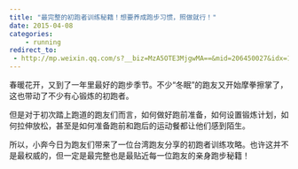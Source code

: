 ```yaml
---
title: "最完整的初跑者训练秘籍！想要养成跑步习惯，照做就行！"
date: 2015-04-08
categories:
    - running
redirect_to:
 - http://mp.weixin.qq.com/s?__biz=MzA5OTE3MjgwMA==&mid=206450027&idx=1&sn=0aafb4958988a44acc732e4d576348aa&scene=1&key=b2574200810f04e8bcf6ba7ab95d96a682644f5c2d12547635deafa265e068e62484a9d3034c4a5b286735933cb604d4&ascene=0&uin=NTI1OTI4MDU1&devicetype=iMac+MacBookPro5%2C5+OSX+OSX+10.10.2+build(14C1514)&version=11020012&pass_ticket=17gckPxhQpsXqI01BOL4B6RQZU4AQ9iqBLOWluM1ttFpYwSQds0k%2FxMjVrg2iuJ%2B
---
```


春暖花开，又到了一年里最好的跑步季节。不少“冬眠”的跑友又开始摩拳擦掌了，这也带动了不少有心锻炼的初跑者。

但是对于初次踏上跑道的跑友们而言，如何做好跑前准备，如何设置锻炼计划，如何拉伸放松，甚至是如何准备跑前和跑后的运动餐都让他们感到陌生。

所以，小奔今日为跑友们带来了一位台湾跑友分享的初跑者训练攻略。也许这并不是最权威的，但一定是最完整也是最贴近每一位跑友的亲身跑步秘籍！
